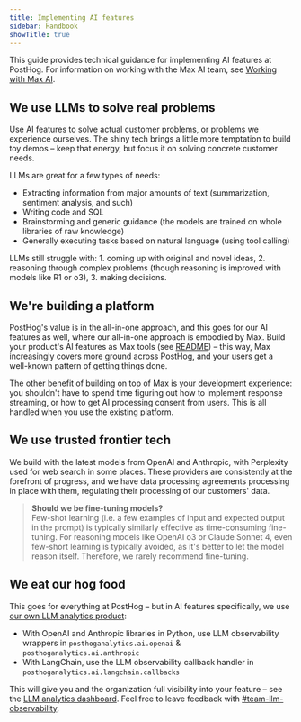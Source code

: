 ```yaml
---
title: Implementing AI features
sidebar: Handbook
showTitle: true
---
```


This guide provides technical guidance for implementing AI features at PostHog. For information on working with the Max AI team, see [Working with Max AI](/handbook/engineering/working-with-max-ai).

## We use LLMs to solve real problems

Use AI features to solve actual customer problems, or problems we experience ourselves. The shiny tech brings a little more temptation to build toy demos – keep that energy, but focus it on solving concrete customer needs.

LLMs are great for a few types of needs:

- Extracting information from major amounts of text (summarization, sentiment analysis, and such)
- Writing code and SQL
- Brainstorming and generic guidance (the models are trained on whole libraries of raw knowledge)
- Generally executing tasks based on natural language (using tool calling)

LLMs still struggle with: 1. coming up with original and novel ideas, 2. reasoning through complex problems (though reasoning is improved with models like R1 or o3), 3. making decisions.

## We're building a platform

PostHog's value is in the all-in-one approach, and this goes for our AI features as well, where our all-in-one approach is embodied by Max. Build your product's AI features as Max tools (see [README](https://github.com/posthog/posthog/tree/master/ee/hogai)) – this way, Max increasingly covers more ground across PostHog, and your users get a well-known pattern of getting things done.

The other benefit of building on top of Max is your development experience: you shouldn't have to spend time figuring out how to implement response streaming, or how to get AI processing consent from users. This is all handled when you use the existing platform.

## We use trusted frontier tech

We build with the latest models from OpenAI and Anthropic, with Perplexity used for web search in some places. These providers are consistently at the forefront of progress, and we have data processing agreements processing in place with them, regulating their processing of our customers' data.

> **Should we be fine-tuning models?**  
> Few-shot learning (i.e. a few examples of input and expected output in the prompt) is typically similarly effective as time-consuming fine-tuning. For reasoning models like OpenAI o3 or Claude Sonnet 4, even few-short learning is typically avoided, as it's better to let the model reason itself. Therefore, we rarely recommend fine-tuning.

## We eat our hog food

This goes for everything at PostHog – but in AI features specifically, we use [our own LLM analytics product](/docs/llm-analytics):

- With OpenAI and Anthropic libraries in Python, use LLM observability wrappers in `posthoganalytics.ai.openai` & `posthoganalytics.ai.anthropic`
- With LangChain, use the LLM observability callback handler in `posthoganalytics.ai.langchain.callbacks`

This will give you and the organization full visibility into your feature – see the [LLM analytics dashboard](https://us.posthog.com/project/2/llm-observability). Feel free to leave feedback with [#team-llm-observability](https://posthog.slack.com/archives/C087XQ7K9K7).

